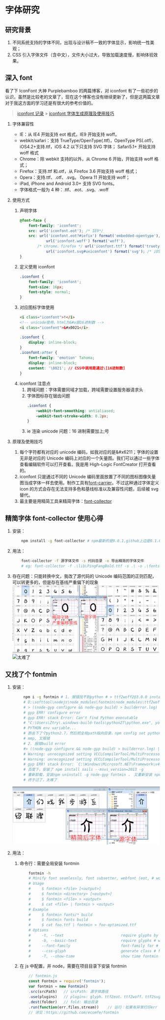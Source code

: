 # 字体研究

## 研究背景

1. 不同系统支持的字体不同，出现与设计稿不一致的字体显示，影响统一性美观；
2. CSS 引入字体文件（含中文），文件大小过大，导致加载速度慢，影响体验效果。

## 深入 font

看了下 IconFont 大神 Purplebamboo 的两篇博客，对 iconfont 有了一些初步的认识，虽然是比较老的文章了，现在这个博客也没有继续更新了，但是这两篇文章对于我这方面的学习还是有很大的参考价值的。

> [iconfont 记录](http://purplebamboo.github.io/2014/01/09/iconfont/) > [iconfont 字体生成原理及使用技巧](http://purplebamboo.github.io/2016/08/16/iconfont_code_and_use/)

1. 字体兼容性

    - IE：从 IE4 开始支持 eot 格式，IE9 开始支持 woff。
    - webkit/safari：支持 TrueType/OpenType(.ttf)，OpenType PS(.otf)，iOS4.2+支持.ttf，iOS 4.2 以下只支持 SVG 字体； Safari5.1+ 开始支持 woff 格式
    - Chrome：除 webkit 支持的以外，从 Chrome 6 开始，开始支持 woff 格式；
    - Firefox：支持.ttf 和.otf，从 Firefox 3.6 开始支持 woff 格式；
    - Opera：支持.ttf、.otf、.svg。 Opera 11 开始支持 woff；
    - iPad, iPhone and Android 3.0+ 支持 SVG fonts。
    - 字体格式一般为 4 种：.ttf、.eot、.svg、.woff

2. 使用方式

    1. 声明字体
        ```css
        @font-face {
            font-family: 'iconfont';
            src: url('iconfont.eot'); /* IE9*/
            src: url('iconfont.eot?#iefix') format('embedded-opentype'), /* IE6-IE8 */
                    url('iconfont.woff') format('woff'),
                /* chrome、firefox */ url('iconfont.ttf') format('truetype'), /* chrome、firefox、opera、Safari, Android, iOS 4.2+*/
                    url('iconfont.svg#uxiconfont') format('svg'); /* iOS 4.1- */
        }
        ```
    2. 定义使用 iconfont
        ```css
        .iconfont {
            font-family: 'iconfont';
            font-size: 16px;
            font-style: normal;
        }
        ```
    3. 对应图标字体使用
        ```html
        <i class="iconfont">!</i>
        <!-- unicode使用，html为&#x跟16进制数 -->
        <i class="iconfont">&#x0021</i>
        ```
        ```css
        .iconfont {
            display: inline-block;
        }
        .iconfont:after {
            font-family: 'emotion' Tahoma;
            display: inline-block;
            content: '\0021'; // CSS中调用是通过\[16进制数]
        }
        ```
    4. iconfont 注意点
        1. 跨域问题：字体需要同域才加载，跨域需要设置服务器请求头
        2. 字体图标存在锯齿问题
            ```css
            .iconfont {
                -webkit-font-smoothing: antialiased;
                -webkit-text-stroke-width: 0.2px;
            }
            ```
        3. ie 渲染 unicode 问题：16 进制需要加上;号

3. 原理及使用技巧
    1. 每个字符都有对应的 unicode 编码，如我对应的是&#x6211；字体的设置无非是对应的 Unicode 编码上对应的一个矢量图。我们可以通过一些字体查看编辑软件可以打开查看。我是用 High-Logic FontCreator 打开查看的。
    2. iconfont 只是通过不同的 Unicode 编码里面放置了不同的图标图像矢量图当成字体一样去使用。制作工具有[font-carrier](http://purplebamboo.github.io/font-carrier/)。不过这种通过字体定义 icon 的方式会存在无法支持多色和基线标准以及兼容性问题，后续被 svg 替代。
    3. 最主要是用精简工具来精简字体：[font-collector](https://github.com/JailBreakC/font-collector)

## 精简字体 font-collector 使用心得

1. 安装：
    ```bash
        npm install -g font-collector # npm最新的是0.0.1,github上边是0.1.0,不过0.1.0有bug,我没有调通,不懂commander,后续要学习下了,0.0.1不能通过配置文件,也无法进行文件忽略,等有时间再看看代码是怎么写的,改下源码
    ```
2. 用法：
    ```bash
        font-collector -f 源字体文件 -s 代码目录 -o 导出精简的字体文件
        # eg: font-collector -f .\lib\PingFangBold.ttf -s .\ -o .\fonts\MiniPingFangBold
    ```
3. 存在问题：只能转换中文，我改了源代码的 Unicode 编码范围的正则匹配，可以转更多的，但是存在基线严重偏下的现象
   ![严重偏移基线](./imgs/fontcollector_after.png)
   ![太难了](https://img.gmz88.com/uploadimg/image/20190830/20190830154145_65413.gif)

## 又找了个 fontmin

1. 安装：
    ```bash
         npm i -g fontmin # 1. 报错找不到python # > ttf2woff2@3.0.0 install
         # D:\softtool\nodejs\node_modules\fontmin\node_modules\ttf2woff2
         # > ((node-gyp configure && node-gyp build) > builderror.log) || (exit 0)
         # gyp ERR! configure error
         # gyp ERR! stack Error: Can't find Python executable
         # "C:\Users\Ztry\.windows-build-tools\python27\python.exe", you can set the
         # PYTHON env variable...
         # 跑去下了个python2.7，然后把全局path指向目录，npm config set python "C:\Python27\python.exe" # npm uninstall -g node-gyp fontmin ， 又重新安装 npm i -g node-gyp fontmin
         # mmp, 又报错
         # 2. 报错build error
         #> ((node-gyp configure && node-gyp build) > builderror.log) || (exit 0)
         # Warning: unrecognized setting VCCLCompilerTool/MultiProcessorCompilation
         # Warning: unrecognized setting VCCLCompilerTool/MultiProcessorCompilation # gyp ERR! build error
         # gyp ERR! stack Error: `C:\Windows\Microsoft.NET\Framework\v4.0.30319\msbuild.exe` failed with exit code: 1
         # 百度下，安装了 npm install sails --msvs_version=2013 -g
         # 重新卸载，安装npm uninstall -g node-gyp fontmin ， 又重新安装 npm i -g node-gyp fontmin
         # 终于过了，太难了
    ```
    ![效果还不错](./imgs/minifont_after.png)
2. 用法：

    1. 命令行：需要全局安装 fontmin

        ```bash
            fontmin -h
            # Minify font seamlessly, font subsetter, webfont (eot, # woff, svg) converter.
            # Usage
            #     $ fontmin <file> [<output>]
            #     $ fontmin <directory> [<output>]
            #     $ fontmin <file> > <output>
            #     $ cat <file> | fontmin > <output>
            # Example
            #     $ fontmin fonts/* build
            #     $ fontmin fonts build
            #     $ cat foo.ttf | fontmin > foo-optimized.ttf
            # Options
            #     -t, --text                          require glyphs by text
            #     -b, --basic-text                    require glyphs # with base chars
            #     --font-family                       font-family for # @font-face CSS
            #     --css-glyph                         generate class # for each glyf. default = false
            #     -T, --show-time                     show time fontmin # cost
        ```

    2. 在 js 中配置，并 node，需要在项目目录下安装 fontmin

        ```js
            // fontmin.js
            const Fontmin = require('fontmin');
            var fontmin = new Fontmin()
            .src(srcPath)   // srcPath: 源字体路径
            .use(plugins)   // plugins: glyph、ttf2eot、ttf2woff、ttf2svg、css、svg2ttf、svgs2ttf、otf2ttf
            .dest(folder)   // fold: 输出目录
            .run(function(err,files,stream))    // 运行：如果有异常打印err
            // 详见：https://github.com/ecomfe/fontmin
        ```
